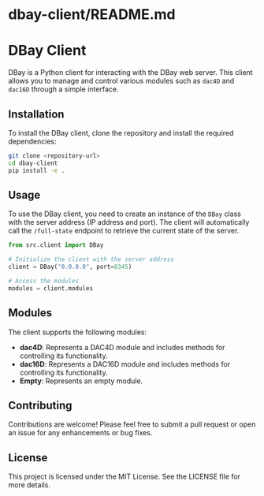 # dbay-client/README.md

# DBay Client

DBay is a Python client for interacting with the DBay web server. This client allows you to manage and control various modules such as `dac4D` and `dac16D` through a simple interface.

## Installation

To install the DBay client, clone the repository and install the required dependencies:

```bash
git clone <repository-url>
cd dbay-client
pip install -e .
```

## Usage

To use the DBay client, you need to create an instance of the `DBay` class with the server address (IP address and port). The client will automatically call the `/full-state` endpoint to retrieve the current state of the server.

```python
from src.client import DBay

# Initialize the client with the server address
client = DBay("0.0.0.0", port=8345)

# Access the modules
modules = client.modules
```

## Modules

The client supports the following modules:

- **dac4D**: Represents a DAC4D module and includes methods for controlling its functionality.
- **dac16D**: Represents a DAC16D module and includes methods for controlling its functionality.
- **Empty**: Represents an empty module.

## Contributing

Contributions are welcome! Please feel free to submit a pull request or open an issue for any enhancements or bug fixes.

## License

This project is licensed under the MIT License. See the LICENSE file for more details.